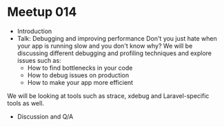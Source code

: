 # Meetup 014
* Introduction
* Talk: Debugging and improving performance
Don't you just hate when your app is running slow and you don't know why?
We will be discussing different debugging and profiling techniques and explore issues such as:
	* How to find bottlenecks in your code
	* How to debug issues on production
	* How to make your app more efficient

We will be looking at tools such as strace, xdebug and Laravel-specific tools as well.

* Discussion and Q/A